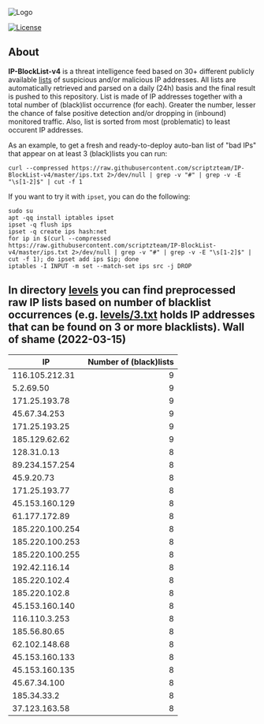 ![Logo](https://i.imgur.com/PyKLAe7.png)

[![License](https://img.shields.io/badge/license-The_Unlicense-red.svg)](https://unlicense.org/)

About
----

**IP-BlockList-v4** is a threat intelligence feed based on 30+ different publicly available [lists](https://github.com/stamparm/maltrail) of suspicious and/or malicious IP addresses. All lists are automatically retrieved and parsed on a daily (24h) basis and the final result is pushed to this repository. List is made of IP addresses together with a total number of (black)list occurrence (for each). Greater the number, lesser the chance of false positive detection and/or dropping in (inbound) monitored traffic. Also, list is sorted from most (problematic) to least occurent IP addresses.

As an example, to get a fresh and ready-to-deploy auto-ban list of "bad IPs" that appear on at least 3 (black)lists you can run:

```
curl --compressed https://raw.githubusercontent.com/scriptzteam/IP-BlockList-v4/master/ips.txt 2>/dev/null | grep -v "#" | grep -v -E "\s[1-2]$" | cut -f 1
```

If you want to try it with `ipset`, you can do the following:

```
sudo su
apt -qq install iptables ipset
ipset -q flush ips
ipset -q create ips hash:net
for ip in $(curl --compressed https://raw.githubusercontent.com/scriptzteam/IP-BlockList-v4/master/ips.txt 2>/dev/null | grep -v "#" | grep -v -E "\s[1-2]$" | cut -f 1); do ipset add ips $ip; done
iptables -I INPUT -m set --match-set ips src -j DROP
```

In directory [levels](levels) you can find preprocessed raw IP lists based on number of blacklist occurrences (e.g. [levels/3.txt](levels/3.txt) holds IP addresses that can be found on 3 or more blacklists).
Wall of shame (2022-03-15)
----

|IP|Number of (black)lists|
|---|--:|
116.105.212.31|9
5.2.69.50|9
171.25.193.78|9
45.67.34.253|9
171.25.193.25|9
185.129.62.62|9
128.31.0.13|8
89.234.157.254|8
45.9.20.73|8
171.25.193.77|8
45.153.160.129|8
61.177.172.89|8
185.220.100.254|8
185.220.100.253|8
185.220.100.255|8
192.42.116.14|8
185.220.102.4|8
185.220.102.8|8
45.153.160.140|8
116.110.3.253|8
185.56.80.65|8
62.102.148.68|8
45.153.160.133|8
45.153.160.135|8
45.67.34.100|8
185.34.33.2|8
37.123.163.58|8
